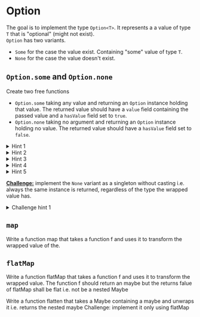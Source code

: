 # Option
The goal is to implement the type `Option<T>`. It represents a a value of type `T` that is "optional" (might not exist).  
`Option` has two variants.
- `Some` for the case the value exist. Containing "some" value of type `T`.
- `None` for the case the value doesn't exist.

## `Option.some` and `Option.none`
Create two free functions
 - `Option.some` taking any value and returning an `Option` instance holding that value. The returned value should have a `value` field containing the passed value and a `hasValue` field set to `true`.
 - `Option.none` taking no argument and returning an `Option` instance holding no value. The returned value should have a `hasValue` field set to `false`.

<details>
<summary>Hint 1</summary>

Define two different classes, one for each variant.
</details>

<details>
<summary>Hint 2</summary>

Define the `Option` type as the union of both the variants.
</details>

<details>
<summary>Hint 3</summary>

Build the variants in such a way that `Maybe` becomes a [discriminated union](https://www.typescriptlang.org/docs/handbook/2/narrowing.html#discriminated-unions). 
</details>

<details>
<summary>Hint 4</summary>

Ensure that the field `hasValue` has the *type* `true` in the `Some` class and the *type* `false` in the `None` class.
</details>

<details>
<summary>Hint 5</summary>

```ts
some<T>(t: T): Option<T>
none<T>(): Option<T>
```
</details>


<u>**Challenge:**</u> implement the `None` variant as a singleton without casting i.e. always the same instance is returned, regardless of the type the wrapped value has.

<details>
<summary>Challenge hint 1</summary>

Take a look at the `never` type in typescript.
</details>

## `map`

Write a function map that takes a function f and uses it to transform the wrapped value of the.

## `flatMap`

Write a function flatMap that takes a function f and uses it to transform the wrapped value. The function f should return an maybe but the returns falue of flatMap shall be flat i.e. not be a nested Maybe

Write a function flatten that takes a Maybe containing a maybe and unwraps it i.e. returns the nested maybe
Challenge: implement it only using flatMap
